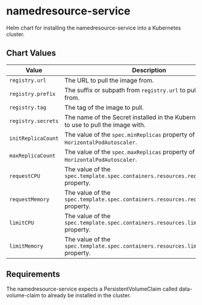 # namedresource-service
Helm chart for installing the namedresource-service into a Kubernetes cluster.

## Chart Values

| Value               | Description
|---------------------|---
| `registry.url`     | The URL to pull the image from.
| `registry.prefix`  | The suffix or subpath from `registry.url` to pull the image from.
| `registry.tag`     | The tag of the image to pull.
| `registry.secrets` | The name of the Secret installed in the Kubernetes cluster to use to pull the image with.
| `initReplicaCount`  | The value of the `spec.minReplicas` property of the `HorizontalPodAutoscaler`.
| `maxReplicaCount`   | The value of the `spec.maxReplicas` property of the `HorizontalPodAutoscaler`.
| `requestCPU`        | The value of the `spec.template.spec.containers.resources.requests.cpu` property.
| `requestMemory`     | The value of the `spec.template.spec.containers.resources.requests.memory` property.
| `limitCPU`          | The value of the `spec.template.spec.containers.resources.limits.cpu` property.
| `limitMemory`       | The value of the `spec.template.spec.containers.resources.limits.cpu` property.

## Requirements
The namedresource-service expects a PersistentVolumeClaim called data-volume-claim to already be installed in the cluster.